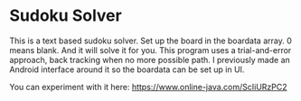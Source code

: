 # Sudoku Solver

This is a text based sudoku solver. Set up the board in the boardata array. 0 means blank. And it will solve it for you.
This program uses a trial-and-error approach, back tracking when no more possible path. I previously made an Android interface around it so the boardata can be set up in UI.

You can experiment with it here:
https://www.online-java.com/ScIiURzPC2

